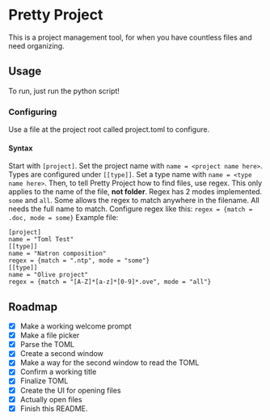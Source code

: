 # Pretty Project
This is a project management tool, for when you have countless files and need organizing.
## Usage
To run, just run the python script!
### Configuring
Use a file at the project root called project.toml to configure.
#### Syntax
Start with `[project]`. Set the project name with `name = <project name here>`.
Types are configured under `[[type]]`. Set a type name with `name = <type name here>`.
Then, to tell Pretty Project how to find files, use regex. This only applies to the name of the file, **not folder**.
Regex has 2 modes implemented. `some` and `all`. Some allows the regex to match anywhere in the filename. All needs the full name to match.
Configure regex like this: `regex = {match = .doc, mode = some}`
Example file:

```
[project]
name = "Toml Test"
[[type]]
name = "Natron composition"
regex = {match = ".ntp", mode = "some"}
[[type]]
name = "Olive project"
regex = {match = "[A-Z]*[a-z]*[0-9]*.ove", mode = "all"}
```
## Roadmap
- [x] Make a working welcome prompt
- [x] Make a file picker
- [x] Parse the TOML
- [x] Create a second window
- [x] Make a way for the second window to read the TOML
- [x] Confirm a working title
- [x] Finalize TOML
- [x] Create the UI for opening files
- [x] Actually open files
- [x] Finish this README.
